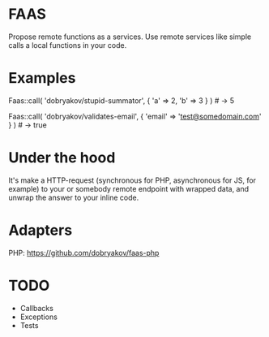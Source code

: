 # FAAS

Propose remote functions as a services. Use remote services like simple calls a local functions in your code.

# Examples

Faas::call( 'dobryakov/stupid-summator', { 'a' => 2, 'b' => 3 } ) # -> 5

Faas::call( 'dobryakov/validates-email', { 'email' => 'test@somedomain.com' } ) # -> true

# Under the hood

It's make a HTTP-request (synchronous for PHP, asynchronous for JS, for example) to your or somebody remote endpoint with wrapped data, and unwrap the answer to your inline code.

# Adapters

PHP: https://github.com/dobryakov/faas-php

# TODO

- Callbacks
- Exceptions
- Tests

